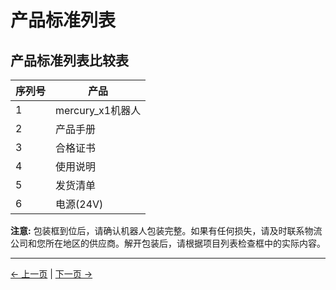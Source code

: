 # 产品标准列表

## 产品标准列表比较表

|序列号|产品|
| -------------- | ----------------------------- |
| 1 | mercury_x1机器人|
| 2 |产品手册|
| 3 |合格证书|
| 4 |使用说明|
| 5 |发货清单|
| 6 |电源(24V)|

**注意:** 包装框到位后，请确认机器人包装完整。如果有任何损失，请及时联系物流公司和您所在地区的供应商。解开包装后，请根据项目列表检查框中的实际内容。

---

[← 上一页](./4-FirstInstallAndUse.md) | [下一页 →](./4.2-ProductUnboxingGuide.md)